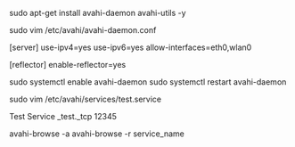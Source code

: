 sudo apt-get install avahi-daemon avahi-utils -y

sudo vim /etc/avahi/avahi-daemon.conf

[server]
use-ipv4=yes
use-ipv6=yes
allow-interfaces=eth0,wlan0

[reflector]
enable-reflector=yes

sudo systemctl enable avahi-daemon
sudo systemctl restart avahi-daemon




sudo vim /etc/avahi/services/test.service

<?xml version="1.0" standalone='no'?>
<!DOCTYPE service-group SYSTEM "avahi-service.dtd">
<service-group>
  <name replace-wildcards="yes">Test Service</name>
  <service>
    <type>_test._tcp</type>
    <port>12345</port>
  </service>
</service-group>


avahi-browse -a
avahi-browse -r service_name